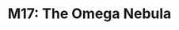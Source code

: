 ---
title: "M17: The Omega Nebula"
type: Nebula
tags: ["NGC6618","M17","IC4706","IC4707","Checkmark Nebula","Lobster Nebula","Swan Nebula","Omega Nebula"]
image: assets/images/gallery/m17/thumb.jpg
description: A nebula with many names, the swan, lobste or horseshoe nebula is a bright object that is easy to capture.
telescope: Stellina
length: "400mm"
aperture: "80mm"
folder: m17
exposure: 10
lights: 363 
sessions: 2
firstCapture: 2021-07-25
lastCapture: 2021-09-02
ra: "18h 20m 45.0s"
dec: "-16° 12' 41.494"
size: "62.93 x 39.023 arcmin"
radius: "0.617 deg"
scale: "0.825 arcs"
---